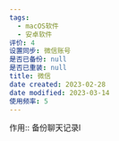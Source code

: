 ```yaml
---
tags:
  - macOS软件
  - 安卓软件
评价: 4
设置同步: 微信账号
是否已备份: null
是否已重装: null
title: 微信
date created: 2023-02-28
date modified: 2023-03-14
使用频率: 5
---
```

作用:: 备份聊天记录l


